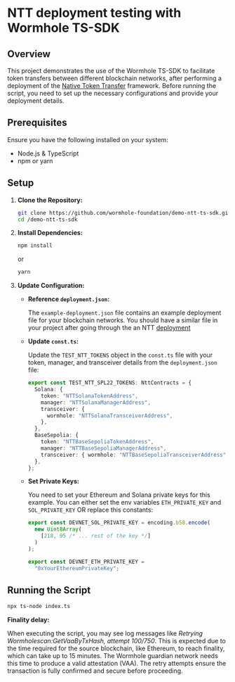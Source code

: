 
# NTT deployment testing with Wormhole TS-SDK

## Overview

This project demonstrates the use of the Wormhole TS-SDK to facilitate token transfers between different blockchain networks, after performing a deployment of the [Native Token Transfer](https://docs.wormhole.com/wormhole/native-token-transfers/overview) framework. Before running the script, you need to set up the necessary configurations and provide your deployment details.

## Prerequisites

Ensure you have the following installed on your system:

- Node.js & TypeScript
- npm or yarn 

## Setup

1. **Clone the Repository:**

   ```bash
   git clone https://github.com/wormhole-foundation/demo-ntt-ts-sdk.git
   cd /demo-ntt-ts-sdk
   ```

2. **Install Dependencies:**

   ```bash
   npm install
   ```

   or

   ```bash
   yarn 
   ```

3. **Update Configuration:**

   - **Reference `deployment.json`:**

     The `example-deployment.json` file contains an example deployment file for your blockchain networks. You should have a similar file in your project after going through the an NTT [deployment](https://docs.wormhole.com/wormhole/native-token-transfers/deployment/installation)

   - **Update `const.ts`:**

     Update the `TEST_NTT_TOKENS` object in the `const.ts` file with your token, manager, and transceiver details from the `deployment.json` file:

     ```typescript
     export const TEST_NTT_SPL22_TOKENS: NttContracts = {
       Solana: {
         token: "NTTSolanaTokenAddress",
         manager: "NTTSolanaManagerAddress",
         transceiver: {
           wormhole: "NTTSolanaTransceiverAddress",
         },
       },
       BaseSepolia: {
         token: "NTTBaseSepoliaTokenAddress",
         manager: "NTTBaseSepoliaManagerAddress",
         transceiver: { wormhole: "NTTBaseSepoliaTransceiverAddress" },
       },
     };
     ```

   - **Set Private Keys:**

     You need to set your Ethereum and Solana private keys for this example. You can either set the env variables `ETH_PRIVATE_KEY` and `SOL_PRIVATE_KEY` OR replace this constants:

     ```typescript
     export const DEVNET_SOL_PRIVATE_KEY = encoding.b58.encode(
       new Uint8Array(
         [218, 95 /* ... rest of the key */]
       )
     );

     export const DEVNET_ETH_PRIVATE_KEY =
       "0xYourEthereumPrivateKey";
     ```

## Running the Script

   ```bash
   npx ts-node index.ts
   ```

 **Finality delay:**

   When executing the script, you may see log messages like *Retrying Wormholescan:GetVaaByTxHash, attempt 100/750*. This is expected due to the time required for the source blockchain, like Ethereum, to reach finality, which can take up to 15 minutes. The Wormhole guardian network needs this time to produce a valid attestation (VAA). The retry attempts ensure the transaction is fully confirmed and secure before proceeding.
